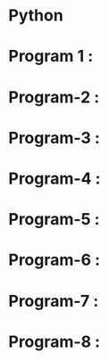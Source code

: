 # Python 

# Program 1 :

# Program-2 : 

# Program-3 :

# Program-4 :

# Program-5 :

# Program-6 : 

# Program-7 :

# Program-8 :